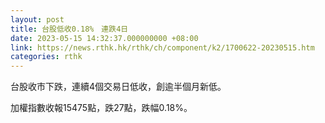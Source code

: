 ```yaml
---
layout: post
title: 台股低收0.18%　連跌4日
date: 2023-05-15 14:32:37.000000000 +08:00
link: https://news.rthk.hk/rthk/ch/component/k2/1700622-20230515.htm
categories: rthk
---
```


台股收市下跌，連續4個交易日低收，創逾半個月新低。

加權指數收報15475點，跌27點，跌幅0.18%。
